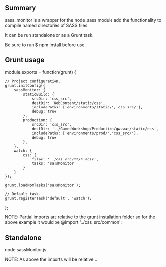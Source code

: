 ## Summary

sass_monitor is a wrapper for the node_sass module add the functionality to compile named directories of SASS files.

It can be run standalone or as a Grunt task.

Be sure to run $ npm install before use.

## Grunt usage

module.exports = function(grunt) {

	// Project configuration.
	grunt.initConfig({
		sassMonitor: {
			staticBuild: {
				srcDir: 'css_src',
				destDir: 'WebContent/static/css',
				includePaths: ['environments/static/','css_src/'],
				debug: true
			},
			production: {
				srcDir: 'css_src',
				destDir: '../GamesWorkshop/Production/gw.war/static/css',
				includePaths: ['environments/prod/','css_src/'],
				debug: true
			},
		},
		watch: {
			css: {
				files: '../css_src/**/*.scss',
				tasks: 'sassMonitor'
			}
		}
	});

	grunt.loadNpmTasks('sassMonitor');

	// Default task.
	grunt.registerTask('default', 'watch');
};

NOTE: Partial imports are relative to the grunt installation folder so for the above example it would be @import '../css_src/common';

## Standalone

node sassMonitor.js

NOTE: As above the imports will be relative ..